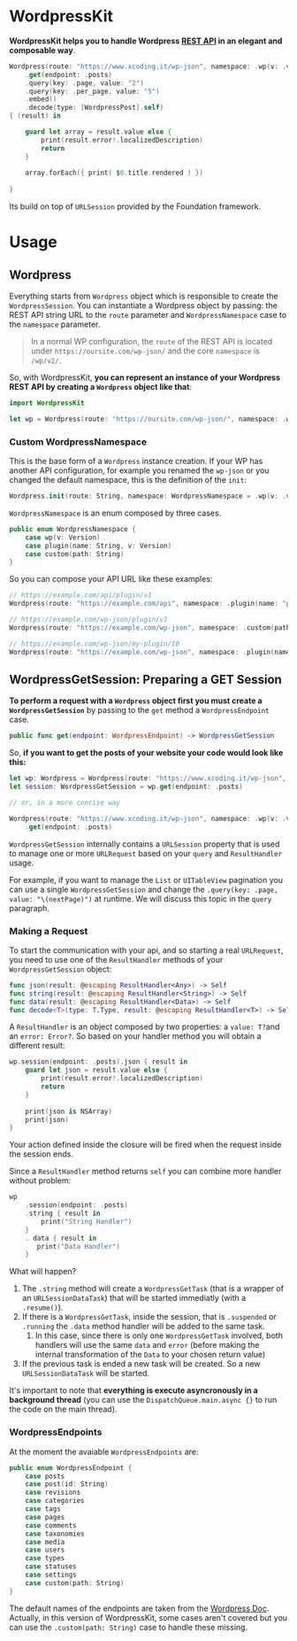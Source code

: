# WordpressKit

**WordpressKit helps you to handle Wordpress [REST API](https://developer.wordpress.org/rest-api/reference/) in an elegant and composable way**. 

```swift
Wordpress(route: "https://www.xcoding.it/wp-json", namespace: .wp(v: .v2))
    .get(endpoint: .posts)
    .query(key: .page, value: "2")
    .query(key: .per_page, value: "5")
    .embed()
    .decode(type: [WordpressPost].self)
{ (result) in  

    guard let array = result.value else {
        print(result.error!.localizedDescription)
        return
    }
    
    array.forEach({ print( $0.title.rendered ) })
    
}
```

Its build on top of `URLSession` provided by the Foundation framework. 

# Usage # 

## Wordpress ##

Everything starts from  `Wordpress` object which is responsible to create the `WordpressSession`. You can instantiate a Wordpress object by passing: the REST API string URL to the `route` parameter and `WordpressNamespace` case to the `namespace` parameter.

> In a normal WP configuration, the `route` of the REST API is located under `https://oursite.com/wp-json/` and the core `namespace` is `/wp/v2/`. 

So, with WordpressKit, **you can represent an instance of your Wordpress REST API by creating a `Wordpress` object like that**:

```swift
import WordpressKit

let wp = Wordpress(route: "https://oursite.com/wp-json/", namespace: .wp(v: .v2))
```

### Custom WordpressNamespace ###

This is the base form of a `Wordpress` instance creation. If your WP has another API configuration, for example you renamed the `wp-json` or you changed the default namespace, this is the definition of the `init`:

```swift
Wordpress.init(route: String, namespace: WordpressNamespace = .wp(v: .v2)) 
```

`WordpressNamespace` is an enum composed by three cases.

```swift
public enum WordpressNamespace {
    case wp(v: Version)
    case plugin(name: String, v: Version)
    case custom(path: String)
}
```

So you can compose your API URL like these examples: 

```swift
// https://example.com/api/plugin/v1
Wordpress(route: "https://example.com/api", namespace: .plugin(name: "plugin", v: .v1))

// https://example.com/wp-json/plugin/v1
Wordpress(route: "https://example.com/wp-json", namespace: .custom(path: "plugin/v1"))

// https://example.com/wp-json/my-plugin/10
Wordpress(route: "https://example.com/wp-json", namespace: .plugin(name: "my-plugin", v: .custom(v: "10")))
```

## WordpressGetSession: Preparing a GET Session ##

**To perform a request with a `Wordpress` object first you must create a `WordpressGetSession`** by passing to the `get` method a `WordpressEndpoint` case. 

```swift
public func get(endpoint: WordpressEndpoint) -> WordpressGetSession
```

So, **if you want to get the posts of your website your code would look like this:**

```swift
let wp: Wordpress = Wordpress(route: "https://www.xcoding.it/wp-json", namespace: .wp(v: .v2))
let session: WordpressGetSession = wp.get(endpoint: .posts)

// or, in a more concise way

Wordpress(route: "https://www.xcoding.it/wp-json", namespace: .wp(v: .v2))
    .get(endpoint: .posts)
```

`WordpressGetSession` internally contains a `URLSession` property that is used to manage one or more `URLRequest` based on your `query` and `ResultHandler` usage. 

For example, if you want to manage the `List` or `UITableView` pagination you can use a single `WordpressGetSession` and change the `.query(key: .page, value: "\(nextPage)")` at runtime. We will discuss this topic in the `query` paragraph. 

### Making a Request

To start the communication with your api, and so starting a real `URLRequest`, you need to use one of the `ResultHandler` methods of your `WordpressGetSession` object:

```swift
func json(result: @escaping ResultHandler<Any>) -> Self
func string(result: @escaping ResultHandler<String>) -> Self
func data(result: @escaping ResultHandler<Data>) -> Self
func decode<T>(type: T.Type, result: @escaping ResultHandler<T>) -> Self where T: Decodable
```

A `ResultHandler` is an object composed by two properties: a `value: T?`and an `error: Error?`. So based on your handler method you will obtain a different result:

```swift
wp.session(endpoint: .posts).json { result in
    guard let json = result.value else {
        print(result.error!.localizedDescription)
        return
    }
    
    print(json is NSArray) 
    print(json)
}
```

Your action defined inside the closure will be fired when the request inside the session ends. 

Since a `ResultHandler` method returns `self` you can combine more handler without problem:

```swift
wp
    .session(endpoint: .posts)
    .string { result in 
        print("String Handler")
    }
    . data { result in 
       print("Data Handler")
    }
```

What will happen?

1. The `.string` method will create a `WordpressGetTask` (that is a wrapper of an `URLSessionDataTask`) that will be started immediatly (with a `.resume()`).
2. If there is a `WordpressGetTask`, inside the session, that is `.suspended` or `.running` the `.data` method handler will be added to the same task. 
    1. In this case, since there is only one `WordpressGetTask` involved, both handlers will use the same `data` and `error` (before making the internal transformation of the `Data` to your chosen return value)
3. If the previous task is ended a new task will be created. So a new `URLSessionDataTask` will be started. 

It's important to note that **everything is execute asyncronously in a background thread** (you can use the `DispatchQueue.main.async {}` to run the code on the main thread). 


### WordpressEndpoints ###

At the moment the avaiable `WordpressEndpoints` are: 

```swift
public enum WordpressEndpoint {
    case posts
    case post(id: String)
    case revisions
    case categories
    case tags
    case pages
    case comments
    case taxonomies
    case media
    case users
    case types
    case statuses
    case settings
    case custom(path: String)
}
```
The default names of the endpoints are taken from the [Wordpress Doc](https://developer.wordpress.org/rest-api/reference/). Actually, in this version of WordpressKit, some cases aren't covered but you can use the `.custom(path: String)` case to handle these missing. 


